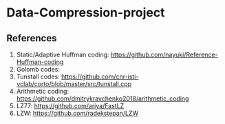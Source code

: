 # Data-Compression-project

## References
1. Static/Adaptive Huffman coding: https://github.com/nayuki/Reference-Huffman-coding
3. Golomb codes: 
4. Tunstall codes: https://github.com/cnr-isti-vclab/corto/blob/master/src/tunstall.cpp
5. Arithmetic coding: https://github.com/dmitrykravchenko2018/arithmetic_coding
6. LZ77: https://github.com/ariya/FastLZ
7. LZW: https://github.com/radekstepan/LZW
